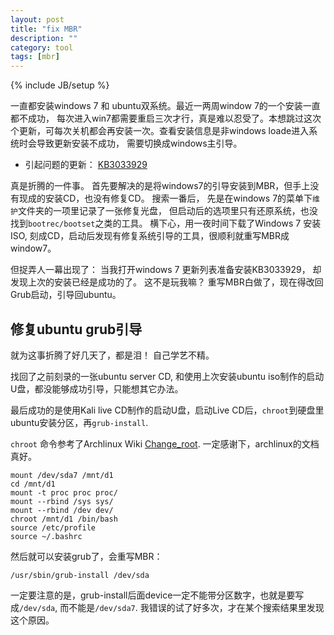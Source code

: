 ```yaml
---
layout: post
title: "fix MBR"
description: ""
category: tool
tags: [mbr]
---
```

{% include JB/setup %}

一直都安装windows 7 和 ubuntu双系统。最近一两周window 7的一个安装一直都不成功， 每次进入win7都需要重启三次才行，真是难以忍受了。本想跳过这次个更新，可每次关机都会再安装一次。查看安装信息是非windows loade进入系统时会导致更新安装不成功， 需要切换成windows主引导。 

* 引起问题的更新： [KB3033929](https://support.microsoft.com/en-us/kb/3033929)

真是折腾的一件事。 首先要解决的是将windows7的引导安装到MBR，但手上没有现成的安装CD，也没有修复CD。 搜索一番后， 先是在windows 7的菜单下`维护`文件夹的一项里记录了一张修复光盘， 但启动后的选项里只有还原系统，也没找到`bootrec/bootset`之类的工具。 横下心，用一夜时间下载了Windows 7 安装ISO, 刻成CD，启动后发现有修复系统引导的工具，很顺利就重写MBR成window7。

但捉弄人一幕出现了： 当我打开windows 7 更新列表准备安装KB3033929， 却发现上次的安装已经是成功的了。 这不是玩我嘛？ 重写MBR白做了，现在得改回Grub启动，引导回ubuntu。

## 修复ubuntu grub引导

就为这事折腾了好几天了，都是泪！ 自己学艺不精。

找回了之前刻录的一张ubuntu server CD,  和使用上次安装ubuntu iso制作的启动U盘，都没能够成功引导，只能想其它办法。

最后成功的是使用Kali live CD制作的启动U盘，启动Live CD后，`chroot`到硬盘里ubuntu安装分区，再`grub-install`.

`chroot` 命令参考了Archlinux Wiki [Change_root](https://wiki.archlinux.org/index.php/Change_root). 一定感谢下，archlinux的文档真好。

    mount /dev/sda7 /mnt/d1
    cd /mnt/d1
    mount -t proc proc proc/
    mount --rbind /sys sys/
    mount --rbind /dev dev/
    chroot /mnt/d1 /bin/bash
    source /etc/profile
    source ~/.bashrc

然后就可以安装grub了，会重写MBR：

    /usr/sbin/grub-install /dev/sda

一定要注意的是，grub-install后面device一定不能带分区数字，也就是要写成`/dev/sda`, 而不能是`/dev/sda7`. 我错误的试了好多次，才在某个搜索结果里发现这个原因。

